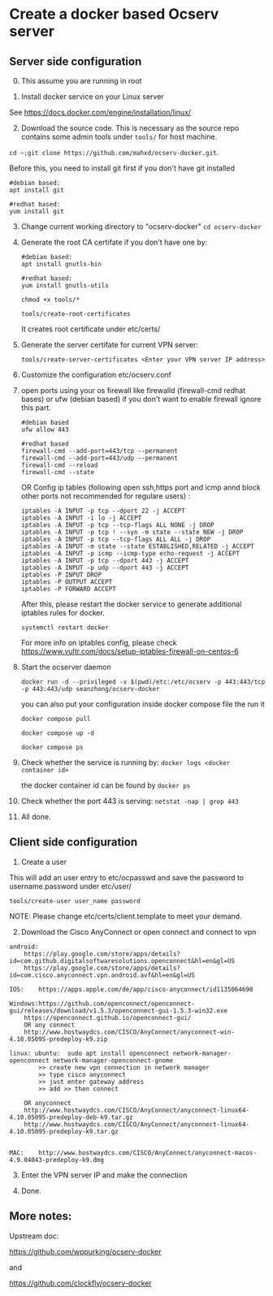 # Create a docker based Ocserv server

## Server side configuration

0. This assume you are running in root

1. Install docker service on your Linux server
 
 See https://docs.docker.com/engine/installation/linux/
 
2. Download the source code. This is necessary as the source repo contains some admin tools under `tools/` for host machine.

  `cd ~;git clone https://github.com/mahxd/ocserv-docker.git`. 

  Before this, you need to install git first if you don't have git installed
  ```
  #debian based: 
  apt install git 
  ```
  ```
  #redhat based:
  yum install git  
  ```
  
3. Change current working directory to "ocserv-docker"
  `cd ocserv-docker`
  
4. Generate the root CA certifate if you don't have one by:
   ```
   #debian based:
   apt install gnutls-bin
   
   #redhat based:
   yum install gnutls-utils
   
   chmod +x tools/*
   
   tools/create-root-certificates
   ```

   It creates root certificate under etc/certs/
   
5. Generate the server certifate for current VPN server:

   `tools/create-server-certificates <Enter your VPN server IP address>`

6. Customize the configuration etc/ocserv.conf
   
7. open ports using your os firewall like firewalld (firewall-cmd redhat bases) or ufw (debian based) if you don't want to enable firewall ignore this part.
	```
	#debian based
	ufw allow 443
	```
   	```
	#redhat based
	firewall-cmd --add-port=443/tcp --permanent 
	firewall-cmd --add-port=443/udp --permanent
	firewall-cmd --reload
	firewall-cmd --state
	```
    
   OR Config ip tables (following open ssh,https port and icmp annd block other ports not recommended for regulare users) :
	```
	iptables -A INPUT -p tcp --dport 22 -j ACCEPT  
	iptables -A INPUT -i lo -j ACCEPT
	iptables -A INPUT -p tcp --tcp-flags ALL NONE -j DROP
	iptables -A INPUT -p tcp ! --syn -m state --state NEW -j DROP
	iptables -A INPUT -p tcp --tcp-flags ALL ALL -j DROP
	iptables -A INPUT -m state --state ESTABLISHED,RELATED -j ACCEPT
	iptables -A INPUT -p icmp --icmp-type echo-request -j ACCEPT
	iptables -A INPUT -p tcp --dport 443 -j ACCEPT
	iptables -A INPUT -p udp --dport 443 -j ACCEPT
	iptables -P INPUT DROP
	iptables -P OUTPUT ACCEPT
	iptables -P FORWARD ACCEPT
	```
    After this, please restart the docker service to generate additional iptables rules for docker.
    
	`systemctl restart docker`
	
    For more info on iptables config, please check https://www.vultr.com/docs/setup-iptables-firewall-on-centos-6    
   
8. Start the ocserver daemon

   `docker run -d --privileged -v $(pwd)/etc:/etc/ocserv -p 443:443/tcp -p 443:443/udp seanzhong/ocserv-docker`
   
   you can also put your configuration inside docker compose file the run it
   
   ```
   docker compose pull
   
   docker compose up -d
   
   docker compose ps
   ```
      
9. Check whether the service is running by:
   `docker logs <docker container id>`
   
   the docker container id can be found by `docker ps`

10. Check whether the port 443 is serving:
   `netstat -nap | grep 443`
   
  
11. All done.

## Client side configuration

1. Create a user

  This will add an user entry to etc/ocpasswd and save the password to username.password under etc/user/

  ```
  tools/create-user user_name password
  ``` 
    
  NOTE: Please change etc/certs/client.template to meet your demand.
  
2. Download the Cisco AnyConnect or open connect and connect to vpn
```
android:
	https://play.google.com/store/apps/details?id=com.github.digitalsoftwaresolutions.openconnect&hl=en&gl=US 
	https://play.google.com/store/apps/details?id=com.cisco.anyconnect.vpn.android.avf&hl=en&gl=US

IOS:	https://apps.apple.com/de/app/cisco-anyconnect/id1135064690

Windows:https://github.com/openconnect/openconnect-gui/releases/download/v1.5.3/openconnect-gui-1.5.3-win32.exe
	https://openconnect.github.io/openconnect-gui/
	OR any connect
	http://www.hostwaydcs.com/CISCO/AnyConnect/anyconnect-win-4.10.05095-predeploy-k9.zip

linux: ubuntu:  sudo apt install openconnect network-manager-openconnect network-manager-openconnect-gnome
		>> create new vpn connection in network manager 
		>> type cisco anyconnect 
		>> just enter gateway address 
		>> add >> then connect
		
	OR anyconnect
	http://www.hostwaydcs.com/CISCO/AnyConnect/anyconnect-linux64-4.10.05095-predeploy-deb-k9.tar.gz
	http://www.hostwaydcs.com/CISCO/AnyConnect/anyconnect-linux64-4.10.05095-predeploy-k9.tar.gz
	

MAC:	http://www.hostwaydcs.com/CISCO/AnyConnect/anyconnect-macos-4.9.04043-predeploy-k9.dmg
```
  
3. Enter the VPN server IP and make the connection
  
4. Done.  

## More notes:

Upstream doc: 

https://github.com/wppurking/ocserv-docker 

and

https://github.com/clockfly/ocserv-docker
